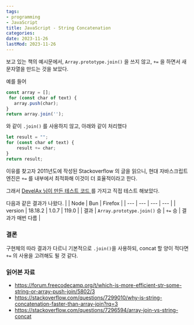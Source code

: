 ```yaml
---
tags:
- programming
- JavaScript
title: JavaScript - String Concatenation
categories:
date: 2023-11-26
lastMod: 2023-11-26
---
```

보고 있는 책의 예시문에서, `Array.prototype.join()` 을 쓰지 않고, `+=` 을 하면서 새 문자열을 만드는 것을 보았다.

예를 들어

```javascript
const array = [];
 for (const char of text) {
   array.push(char);
}
return array.join('');
```

와 같이 `.join()` 를 사용하지 않고, 아래와 같이 처리했다 

```javascript
let result = "";
for (const char of text) {
    result += char;
}
return result;
```

이유를 찾고자 2011년도에 작성된 Stackoverflow 의 글을 읽으니, 현대 자바스크립트 엔진은 `+=` 를 내부에서 최적화해 이것이 더 효율적이라고 한다.

그래서 [DevelAx 님이 만든 테스트 코드 ](https://forum.freecodecamp.org/t/which-is-more-efficient-str-some-string-or-array-push-join/5802/3)를 가지고 직접 테스트 해보았다.

다음과 같은 결과가 나왔다.
|  | Node | Bun | Firefox |
| --- | --- | --- | --- |
| version | 18.18.2 | 1.0.7 | 119.0 |
| 결과 | `Array.prototype.join()` 승 | `+=` 승 | 결과가 매번 다름 |

### 결론

구현체의 따라 결과가 다르니 기본적으로 `.join()`을 사용하되, concat 할 양이 적다면 `+=` 의 사용을 고려해도 될 것 같다.

### 읽어본 자료
* https://forum.freecodecamp.org/t/which-is-more-efficient-str-some-string-or-array-push-join/5802/3
* https://stackoverflow.com/questions/7299010/why-is-string-concatenation-faster-than-array-join?rq=3
* <https://stackoverflow.com/questions/7296594/array-join-vs-string-concat>
